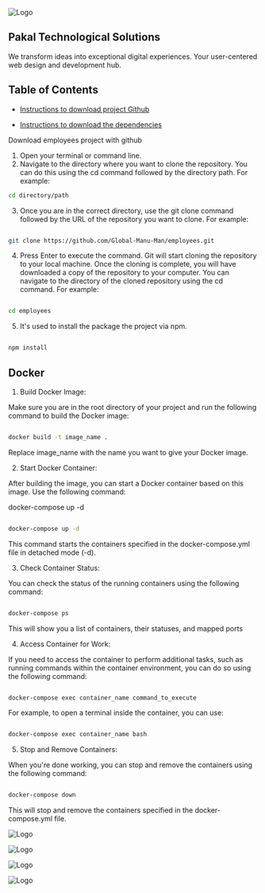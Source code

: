 ![Logo](https://locallity-logos.s3.us-west-1.amazonaws.com/icon-blue.png)


## Pakal Technological Solutions

We transform ideas into exceptional digital experiences. Your user-centered web design and development hub.


## Table of Contents



 - [Instructions to download project Github ](https://github.com/Global-Manu-Man/PakalDigitalSolutions.git)




 - [Instructions to download the dependencies ](https://www.npmjs.com/)


  Download employees project with github

   1. Open your terminal or command line.
   2. Navigate to the directory where you want to clone the repository. You can do this using the cd command followed by the directory path. For example:

 ```bash
cd directory/path
 ```
  3. Once you are in the correct directory, use the git clone command followed by the URL of the repository you want to clone. For example:
```bash

git clone https://github.com/Global-Manu-Man/employees.git

 ```
 4. Press Enter to execute the command. Git will start cloning the repository to your local machine.
Once the cloning is complete, you will have downloaded a copy of the repository to your computer. You can navigate to the directory of the cloned repository using the cd command. For example:
```bash

cd employees

 ```


 5. It's used to install the package the project via npm.

 ```bash

npm install

 ```

## Docker

1. Build Docker Image:

Make sure you are in the root directory of your project and run the following command to build the Docker image:
 ```bash

docker build -t image_name .


 ```
Replace image_name with the name you want to give your Docker image.

2. Start Docker Container: 

After building the image, you can start a Docker container based on this image. Use the following command:

docker-compose up -d

 ```bash

docker-compose up -d
 
 ```
This command starts the containers specified in the docker-compose.yml file in detached mode (-d).

3. Check Container Status:

You can check the status of the running containers using the following command:
 ```bash

docker-compose ps
 
 ```
This will show you a list of containers, their statuses, and mapped ports

4. Access Container for Work:

If you need to access the container to perform additional tasks, such as running commands within the container environment, you can do so using the following command:


 ```bash

docker-compose exec container_name command_to_execute
 
 ```
For example, to open a terminal inside the container, you can use:
 ```bash

docker-compose exec container_name bash

 
 ```
5. Stop and Remove Containers:

When you're done working, you can stop and remove the containers using the following command:

 ```bash

docker-compose down

 
 ```
This will stop and remove the containers specified in the docker-compose.yml file.

![Logo](https://locallity-logos.s3.us-west-1.amazonaws.com/Screenshot_4.png)


![Logo](https://locallity-logos.s3.us-west-1.amazonaws.com/Screenshot_5.png)

![Logo](https://locallity-logos.s3.us-west-1.amazonaws.com/Screenshot_2.png)


![Logo](https://locallity-logos.s3.us-west-1.amazonaws.com/Screenshot_3.png)



















